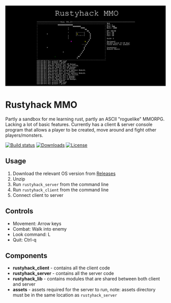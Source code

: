 ![Rustyhack Logo](https://github.com/pbellchambers/rustyhack-mmo/raw/main/assets/logo/rustyhack-logo.png "Rustyhack Logo")

# Rustyhack MMO
Partly a sandbox for me learning rust, partly an ASCII "roguelike" MMORPG. Lacking a lot of basic features. Currently has a client & server console program that allows a player to be created, move around and fight other players/monsters.

[![Build status](https://img.shields.io/github/workflow/status/pbellchambers/rustyhack-mmo/CI/main)](https://github.com/pbellchambers/rustyhack-mmo/actions)
[![Downloads](https://img.shields.io/github/downloads/pbellchambers/rustyhack-mmo/total)](https://github.com/pbellchambers/rustyhack-mmo/releases)
[![License](https://img.shields.io/github/license/pbellchambers/rustyhack-mmo)](https://github.com/pbellchambers/rustyhack-mmo/blob/main/LICENSE)


## Usage
1. Download the relevant OS version from [Releases](https://github.com/pbellchambers/rustyhack-mmo/releases)
2. Unzip
3. Run `rustyhack_server` from the command line
4. Run `rustyhack_client` from the command line
5. Connect client to server

## Controls
- Movement: Arrow keys
- Combat: Walk into enemy
- Look command: L
- Quit: Ctrl-q

## Components
- **rustyhack_client** - contains all the client code
- **rustyhack_server** - contains all the server code
- **rustyhack_lib** - contains modules that are shared between both client and server
- **assets** - assets required for the server to run, note: assets directory must be in the same location as `rustyhack_server`
